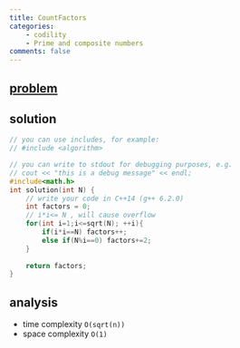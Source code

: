 ```yaml
---
title: CountFactors
categories: 
    - codility
    - Prime and composite numbers
comments: false
---
```



## [problem](https://app.codility.com/programmers/lessons/10-prime_and_composite_numbers/count_factors/)

## solution
```c++
// you can use includes, for example:
// #include <algorithm>

// you can write to stdout for debugging purposes, e.g.
// cout << "this is a debug message" << endl;
#include<math.h>
int solution(int N) {
    // write your code in C++14 (g++ 6.2.0)
    int factors = 0;
    // i*i<= N , will cause overflow
    for(int i=1;i<=sqrt(N); ++i){
        if(i*i==N) factors++;
        else if(N%i==0) factors+=2;
    }
    
    return factors;
}

```
## analysis
- time complexity `O(sqrt(n))`
- space complexity `O(1)`